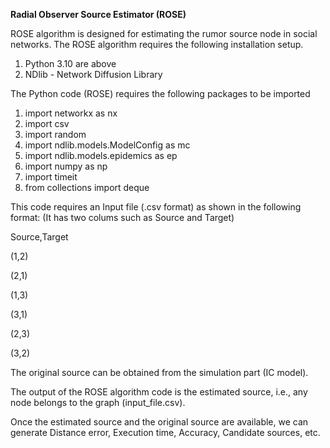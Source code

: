 **Radial Observer Source Estimator (ROSE)**

ROSE algorithm is designed for estimating the rumor source node in social networks. The ROSE algorithm requires the following installation setup.
1. Python 3.10 are above
2. NDlib - Network Diffusion Library

The Python code (ROSE) requires the following packages to be imported
1. import networkx as nx
2. import csv
3. import random
4. import ndlib.models.ModelConfig as mc
5. import ndlib.models.epidemics as ep
6. import numpy as np
7. import timeit
8. from collections import deque

This code requires an Input file (.csv format) as shown in the following format: 
(It has two colums such as Source and Target)

Source,Target

(1,2)

(2,1)

(1,3)

(3,1)

(2,3)

(3,2)

The original source can be obtained from the simulation part (IC model).

The output of the ROSE algorithm code is the estimated source, i.e., any node belongs to the graph (input_file.csv).

Once the estimated source and the original source are available, we can generate Distance error, Execution time, Accuracy, Candidate sources, etc.


